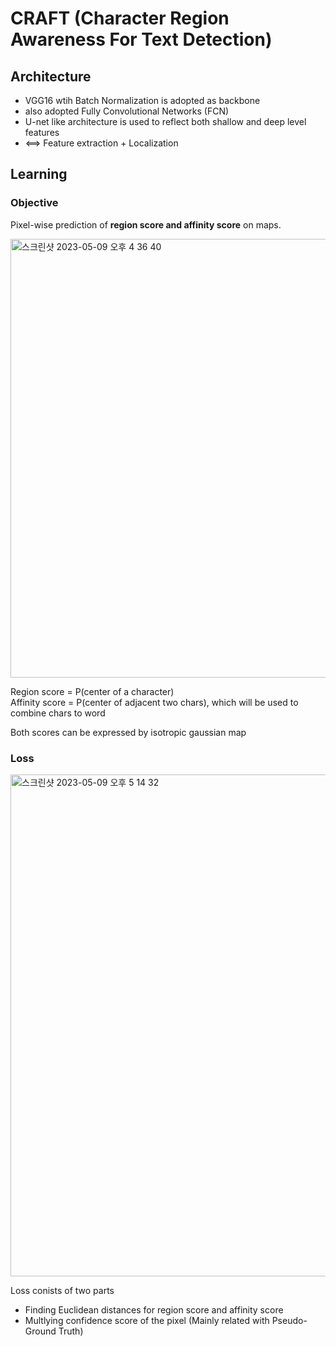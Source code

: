 # CRAFT (Character Region Awareness For Text Detection)

## Architecture
  
  - VGG16 wtih Batch Normalization is adopted as backbone
  - also adopted Fully Convolutional Networks (FCN)
  - U-net like architecture is used to reflect both shallow and deep level features
  - <==> Feature extraction + Localization
## Learning

### Objective
Pixel-wise prediction of **region score and affinity score** on maps.

<img width="702" alt="스크린샷 2023-05-09 오후 4 36 40" src="https://github.com/1nilx2/Deep-Learning/assets/88100984/e8c6711a-752d-4634-8083-2199eba6ac57">

Region score = P(center of a character)  
Affinity score = P(center of adjacent two chars), which will be used to combine chars to word

Both scores can be expressed by isotropic gaussian map 

### Loss

<img width="803" alt="스크린샷 2023-05-09 오후 5 14 32" src="https://github.com/1nilx2/Deep-Learning/assets/88100984/59b23700-f065-49dc-b783-973d8721a3df">

Loss conists of two parts
  - Finding Euclidean distances for region score and affinity score
  - Multlying confidence score of the pixel (Mainly related with Pseudo-Ground Truth)
